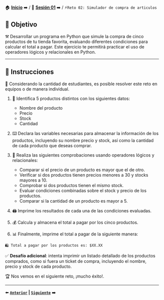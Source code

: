🏠 [**Inicio**](../../Readme.md) ➡️ / 📖 [**Sesión 01**](../Readme.md) ➡️ / ⚡`Reto 02: Simulador de compra de articulos`

## 🎯 Objetivo

⚒️ Desarrollar un programa en Python que simule la compra de cinco productos de tu tienda favorita, evaluando diferentes condiciones para calcular el total a pagar. Este ejercicio te permitirá practicar el uso de operadores lógicos y relacionales en Python.

---

## 📝 Instrucciones

👥 Considerando la cantidad de estudiantes, es posible resolver este reto en equipos o de manera individual.

1. 🛒 Identifica 5 productos distintos con los siguientes datos:
   - Nombre del producto
   - Precio
   - Stock 
   - Cantidad

2. ⌨️ Declara las variables necesarias para almacenar la información de los productos, incluyendo su nombre precio y stock, así como la cantidad de cada producto que deseas comprar.

3. 🧮 Realiza las siguientes comprobaciones usando operadores lógicos y relacionales:
   - Comparar si el precio de un producto es mayor que el de otro.
   - Verificar si dos productos tienen precios menores a 30 y stocks mayores a 10.
   - Comprobar si dos productos tienen el mismo stock.
   - Evaluar condiciones combinadas sobre el stock y precio de los productos.
   - Comparar si la cantidad de un producto es mayor a 5.

4. 🖨️ Imprime los resultados de cada una de las condiciones evaluadas.

5. 💰 Calcula y almacena el total a pagar por los cinco productos.

6. 📊 Finalmente, imprime el total a pagar de la siguiente manera:

```plaintext
🛍️ Total a pagar por los productos es: $XX.XX
```

✅ **Desafío adicional**: intenta imprimir un listado detallado de los productos comprados, como si fuera un ticket de compra, incluyendo el nombre, precio y stock de cada producto.

🏆 Nos vemos en el siguiente reto, ¡mucho éxito!.

---

⬅️ **[`Anterior`](../Readme.md) | [`Siguiente`](../Ejemplo-06/Readme.md)** ➡️